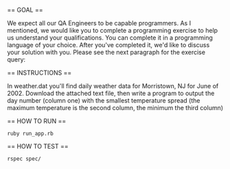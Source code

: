 == GOAL ==

We expect all our QA Engineers to be capable programmers. As I mentioned, we would like you to complete a programming exercise to help us understand your qualifications. You can complete it in a programming language of your choice. After you've completed it, we'd like to discuss your solution with you. Please see the next paragraph for the exercise query: 

== INSTRUCTIONS ==

In weather.dat you'll find daily weather data for Morristown, NJ for June of 2002. Download the attached text file, then write a program to output the day number (column one) with the smallest temperature spread (the maximum temperature is the second column, the minimum the third column)

== HOW TO RUN ==

`ruby run_app.rb`

== HOW TO TEST ==

`rspec spec/`
